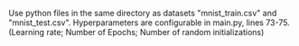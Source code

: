 Use python files in the same directory as datasets "mnist_train.csv" and "mnist_test.csv".
Hyperparameters are configurable in main.py, lines 73-75. (Learning rate; Number of Epochs; Number of random initializations)
